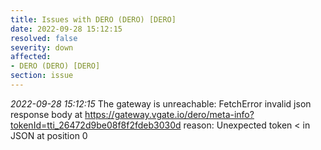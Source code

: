 ```yaml
---
title: Issues with DERO (DERO) [DERO]
date: 2022-09-28 15:12:15
resolved: false
severity: down
affected:
- DERO (DERO) [DERO]
section: issue
---
```


*2022-09-28 15:12:15* The gateway is unreachable: FetchError invalid json response body at https://gateway.vgate.io/dero/meta-info?tokenId=tti_26472d9be08f8f2fdeb3030d reason: Unexpected token < in JSON at position 0